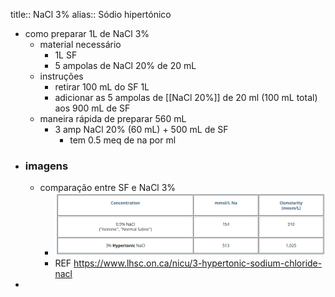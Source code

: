 title:: NaCl 3%
alias:: Sódio hipertónico

- como preparar 1L de NaCl 3%
	- material necessário
		- 1L SF
		- 5 ampolas de NaCl 20% de 20 mL
	- instruções
		- retirar 100 mL do SF 1L
		- adicionar as 5 ampolas de [[NaCl 20%]] de 20 ml (100 mL total) aos 900 mL de SF
	- maneira rápida de preparar 560 mL
		- 3 amp NaCl 20% (60 mL) + 500 mL de SF
			- tem 0.5 meq de na por ml
- ### imagens
	- comparação entre SF e NaCl 3%
		- ![image.png](../assets/image_1654179350150_0.png)
		- REF https://www.lhsc.on.ca/nicu/3-hypertonic-sodium-chloride-nacl
-